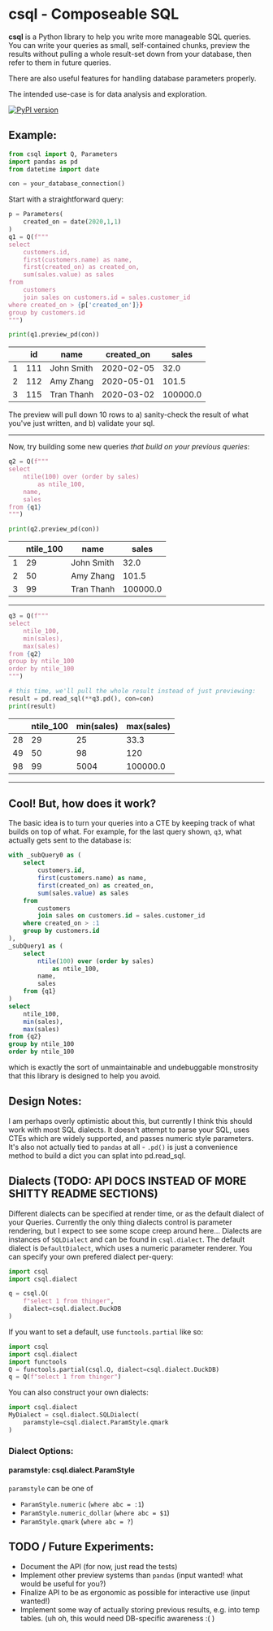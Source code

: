 # csql - Composeable SQL

**csql** is a Python library to help you write more manageable SQL queries. You can write your queries as small, self-contained chunks, preview the results without pulling a whole result-set down from your database, then refer to them in future queries.

There are also useful features for handling database parameters properly.

The intended use-case is for data analysis and exploration.

[![PyPI version](https://badge.fury.io/py/csql.svg)](https://pypi.org/project/csql/)

## Example:

```py
from csql import Q, Parameters
import pandas as pd
from datetime import date

con = your_database_connection()
```

Start with a straightforward query:
```py
p = Parameters(
	created_on = date(2020,1,1)
)
q1 = Q(f"""
select
	customers.id,
	first(customers.name) as name,
	first(created_on) as created_on,
	sum(sales.value) as sales
from
	customers
	join sales on customers.id = sales.customer_id
where created_on > {p['created_on']}}
group by customers.id
""")

print(q1.preview_pd(con))
```

|  | id | name | created_on | sales |
|--|----|------|------------|-------|
|1 |111 |John Smith | 2020-02-05 | 32.0 |
|2 |112 |Amy Zhang | 2020-05-01 | 101.5 |
|3 |115 |Tran Thanh | 2020-03-02 | 100000.0 |


The preview will pull down 10 rows to a) sanity-check the result of what you've just written, and b) validate your sql.

-----

Now, try building some new queries *that build on your previous queries*:
```py
q2 = Q(f"""
select
	ntile(100) over (order by sales)
		as ntile_100,
	name,
	sales
from {q1}
""")

print(q2.preview_pd(con))
```

|  | ntile_100 | name | sales |
|--|-----------|------|-------|
| 1|29| John Smith| 32.0 |
| 2|50|Amy Zhang | 101.5 |
| 3|99|Tran Thanh | 100000.0 |

-----

```py
q3 = Q(f"""
select
	ntile_100,
	min(sales),
	max(sales)
from {q2}
group by ntile_100
order by ntile_100
""")

# this time, we'll pull the whole result instead of just previewing:
result = pd.read_sql(**q3.pd(), con=con)
print(result)
```
|  | ntile_100 | min(sales) | max(sales) |
|--|-----------|----------|--------------|
| 28| 29 | 25 | 33.3 |
| 49| 50 | 98 | 120 |
| 98| 99 | 5004 | 100000.0 |

-----

## Cool! But, how does it work?

The basic idea is to turn your queries into a CTE by keeping track of what builds on top of what. For example, for the last query shown, `q3`, what actually gets sent to the database is:

```sql
with _subQuery0 as (
	select
		customers.id,
		first(customers.name) as name,
		first(created_on) as created_on,
		sum(sales.value) as sales
	from
		customers
		join sales on customers.id = sales.customer_id
	where created_on > :1
	group by customers.id
),
_subQuery1 as (
	select
		ntile(100) over (order by sales)
			as ntile_100,
		name,
		sales
	from {q1}
)
select
	ntile_100,
	min(sales),
	max(sales)
from {q2}
group by ntile_100
order by ntile_100
```

which is exactly the sort of unmaintainable and undebuggable monstrosity that this library is designed to help you avoid.

## Design Notes:

I am perhaps overly optimistic about this, but currently I think this should work with most SQL dialects. It doesn't attempt to parse your SQL, uses CTEs which are widely supported, and passes numeric style parameters.
It's also not actually tied to `pandas` at all - `.pd()` is just a convenience method to build a dict you can splat into pd.read_sql.

## Dialects (TODO: API DOCS INSTEAD OF MORE SHITTY README SECTIONS)

Different dialects can be specified at render time, or as the default dialect of your Queries. Currently the only thing dialects control is parameter rendering, but I expect to see some scope creep around here...
Dialects are instances of `SQLDialect` and can be found in `csql.dialect`. The default dialect is `DefaultDialect`, which uses a numeric parameter renderer. You can specify your own prefered dialect per-query:
```py
import csql
import csql.dialect

q = csql.Q(
	f"select 1 from thinger",
	dialect=csql.dialect.DuckDB
)
```

If you want to set a default, use `functools.partial` like so:
```py
import csql
import csql.dialect
import functools
Q = functools.partial(csql.Q, dialect=csql.dialect.DuckDB)
q = Q(f"select 1 from thinger")
```

You can also construct your own dialects:
```py
import csql.dialect
MyDialect = csql.dialect.SQLDialect(
	paramstyle=csql.dialect.ParamStyle.qmark
)
```

### Dialect Options:

#### paramstyle: csql.dialect.ParamStyle

`paramstyle` can be one of
 - `ParamStyle.numeric` (`where abc = :1`)
 - `ParamStyle.numeric_dollar` (`where abc = $1`)
 - `ParamStyle.qmark` (`where abc = ?`)

## TODO / Future Experiments:

 - Document the API (for now, just read the tests)
 - Implement other preview systems than `pandas` (input wanted! what would be useful for you?)
 - Finalize API to be as ergonomic as possible for interactive use (input wanted!)
 - Implement some way of actually storing previous results, e.g. into temp tables. (uh oh, this would need DB-specific awareness :( )
